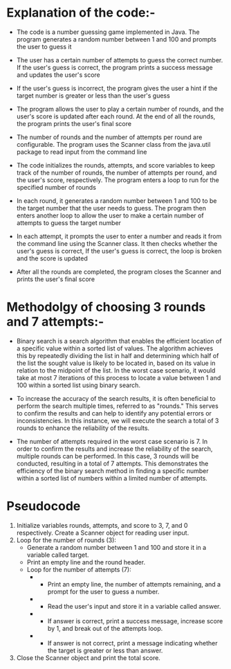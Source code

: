 # Explanation of the code:-

- The code is a number guessing game implemented in Java. The program generates a random number between 1 and 100 and prompts the user to guess it

- The user has a certain number of attempts to guess the correct number. If the user's guess is correct, the program prints a success message and updates the user's score

- If the user's guess is incorrect, the program gives the user a hint if the target number is greater or less than the user's guess

- The program allows the user to play a certain number of rounds, and the user's score is updated after each round. At the end of all the rounds, the program prints the user's final score

- The number of rounds and the number of attempts per round are configurable. The program uses the Scanner class from the java.util package to read input from the command line

- The code initializes the rounds, attempts, and score variables to keep track of the number of rounds, the number of attempts per round, and the user's score, respectively. The program enters a loop to run for the specified number of rounds

- In each round, it generates a random number between 1 and 100 to be the target number that the user needs to guess. The program then enters another loop to allow the user to make a certain number of attempts to guess the target number

- In each attempt, it prompts the user to enter a number and reads it from the command line using the Scanner class. It then checks whether the user's guess is correct, If the user's guess is correct, the loop is broken and the score is updated

- After all the rounds are completed, the program closes the Scanner and prints the user's final score



# Methodolgy of choosing 3 rounds and 7 attempts:-

- Binary search is a search algorithm that enables the efficient location of a specific value within a sorted list of values. The algorithm achieves this by repeatedly dividing the list in half and determining which half of the list the sought value is likely to be located in, based on its value in relation to the midpoint of the list. In the worst case scenario, it would take at most 7 iterations of this process to locate a value between 1 and 100 within a sorted list using binary search.
 
- To increase the accuracy of the search results, it is often beneficial to perform the search multiple times, referred to as "rounds." This serves to confirm the results and can help to identify any potential errors or inconsistencies. In this instance, we will execute the search a total of 3 rounds to enhance the reliability of the results.

- The number of attempts required in the worst case scenario is 7. In order to confirm the results and increase the reliability of the search, multiple rounds can be performed. In this case, 3 rounds will be conducted, resulting in a total of 7 attempts. This demonstrates the efficiency of the binary search method in finding a specific number within a sorted list of numbers within a limited number of attempts.


# Pseudocode
1) Initialize variables rounds, attempts, and score to 3, 7, and 0 respectively. Create a Scanner object for reading user input.
2) Loop for the number of rounds (3):
   - Generate a random number between 1 and 100 and store it in a variable called target.
   - Print an empty line and the round header.
   - Loop for the number of attempts (7):
     - - Print an empty line, the number of attempts remaining, and a prompt for the user to guess a number.
     - - Read the user's input and store it in a variable called answer.
     - - If answer is correct, print a success message, increase score by 1, and break out of the attempts loop.
     - - If answer is not correct, print a message indicating whether the target is greater or less than answer.
3) Close the Scanner object and print the total score.
